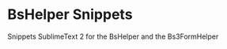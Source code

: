 BsHelper Snippets
=======================

Snippets SublimeText 2 for the BsHelper and the Bs3FormHelper
